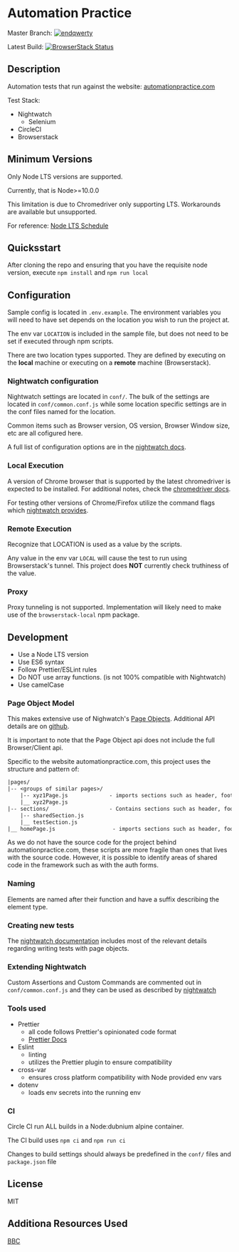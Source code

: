 # Automation Practice

Master Branch: [![endqwerty](https://circleci.com/gh/endqwerty/automationpractice.svg?style=svg)](https://app.circleci.com/pipelines/github/endqwerty/automationpractice)

Latest Build: [![BrowserStack Status](https://automate.browserstack.com/badge.svg?badge_key=YjhVa1UyQkFPZVVuVjZqT0swVDF4ZmFacE1PTFB0SmwxUloydmozdWxjQT0tLWdIVkFWSkxtZVB0VzdiamhXNkxKN2c9PQ==--7919c8f6280c13d074d921979b102357f3e09561)](https://automate.browserstack.com/public-build/YjhVa1UyQkFPZVVuVjZqT0swVDF4ZmFacE1PTFB0SmwxUloydmozdWxjQT0tLWdIVkFWSkxtZVB0VzdiamhXNkxKN2c9PQ==--7919c8f6280c13d074d921979b102357f3e09561)

## Description

Automation tests that run against the website: [automationpractice.com](automationpractice.com)

Test Stack:

* Nightwatch
  * Selenium
* CircleCI
* Browserstack

## Minimum Versions

Only Node LTS versions are supported.

Currently, that is Node>=10.0.0

This limitation is due to Chromedriver only supporting LTS. Workarounds are available but unsupported.

For reference: [Node LTS Schedule](https://nodejs.org/en/about/releases/)

## Quicksstart

After cloning the repo and ensuring that you have the requisite node version, execute `npm install` and `npm run local`

## Configuration

Sample config is located in `.env.example`. The environment variables you will need to have set depends on the location you wish to run the project at.

The env var `LOCATION` is included in the sample file, but does not need to be set if executed through npm scripts.

There are two location types supported. They are defined by executing on the **local** machine or executing on a **remote** machine (Browserstack).

### Nightwatch configuration

Nightwatch settings are located in `conf/`. The bulk of the settings are located in `conf/common.conf.js` while some location specific settings are in the conf files named for the location.

Common items such as Browser version, OS version, Browser Window size, etc are all cofigured here.

A full list of configuration options are in the [nightwatch docs](https://nightwatchjs.org/gettingstarted/configuration/#nightwatch-json).

### Local Execution

A version of Chrome browser that is supported by the latest chromedriver is expected to be installed. For additional notes, check the [chromedriver docs](https://www.npmjs.com/package/chromedriver).

For testing other versions of Chrome/Firefox utilize the command flags which [nightwatch provides](https://nightwatchjs.org/guide/running-tests/#command-line-options).

### Remote Execution

Recognize that LOCATION is used as a value by the scripts.

Any value in the env var `LOCAL` will cause the test to run using Browserstack's tunnel. This project does **NOT** currently check truthiness of the value.

### Proxy

Proxy tunneling is not supported. Implementation will likely need to make use of the `browserstack-local` npm package.

## Development

* Use a Node LTS version
* Use ES6 syntax
* Follow Prettier/ESLint rules
* Do NOT use array functions. (is not 100% compatible with Nightwatch)
* Use camelCase

### Page Object Model

This makes extensive use of Nighwatch's [Page Objects](https://nightwatchjs.org/guide/working-with-page-objects/). Additional API details are on [github](https://github.com/nightwatchjs/nightwatch/wiki/Page-Object-API).

It is important to note that the Page Object api does not include the full Browser/Client api.

Specific to the website automationpractice.com, this project uses the structure and pattern of:

```txt
|pages/
|-- <groups of similar pages>/
    |-- xyz1Page.js             - imports sections such as header, footer, auth, etc
    |__ xyz2Page.js
|-- sections/                   - Contains sections such as header, footer
    |-- sharedSection.js
    |__ testSection.js
|__ homePage.js                  - imports sections such as header, footer
```

As we do not have the source code for the project behind automationpractice.com, these scripts are more fragile than ones that lives with the source code. However, it is possible to identify areas of shared code in the framework such as with the auth forms.

### Naming

Elements are named after their function and have a suffix describing the element type.

### Creating new tests

The [nightwatch documentation](https://nightwatchjs.org/guide/working-with-page-objects/#using-page-objects) includes most of the relevant details regarding writing tests with page objects.

### Extending Nightwatch

Custom Assertions and Custom Commands are commented out in `conf/common.conf.js` and they can be used as described by [nightwatch](https://nightwatchjs.org/guide/extending-nightwatch/#writing-custom-commands)

### Tools used

* Prettier
  * all code follows Prettier's opinionated code format
  * [Prettier Docs](https://prettier.io/docs/en/index.html)
* Eslint
  * linting
  * utilizes the Prettier plugin to ensure compatibility
* cross-var
  * ensures cross platform compatibility with Node provided env vars
* dotenv
  * loads env secrets into the running env

### CI

Circle CI run ALL builds in a Node:dubnium alpine container.

The CI build uses `npm ci` and `npm run ci`

Changes to build settings should always be predefined in the `conf/` files and `package.json` file

## License

MIT

## Additiona Resources Used

[BBC](https://github.com/bbc/nightwatch-starter/tree/master/setup_files)
